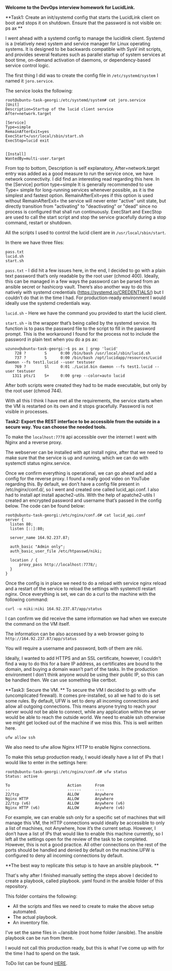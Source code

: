 **Welcome to the DevOps interview homework for LucidLink.**

**Task1:
Create an init/systemd config that starts the LucidLink client on boot and stops it on shutdown. Ensure that the password is not visible on: ps ax
**

I went ahead with a systemd config to manage the lucidlink client. Systemd is a (relatively new) system and service manager for Linux operating systems. It is designed to be backwards compatible with SysV init scripts, and provides several features such as parallel startup of system services at boot time, on-demand activation of daemons, or dependency-based service control logic.

The first thing I did was to create the config file in ```/etc/systemd/system``` I named it ```joro.service```.

The service looks the following:
```
root@ubuntu-task-georgi:/etc/systemd/system# cat joro.service
[Unit]
Description=Startup of the lucid client service
After=network.target

[Service]
Type=simple
RemainAfterExit=yes
ExecStart=/usr/local/sbin/start.sh
ExecStop=lucid exit


[Install]
WantedBy=multi-user.target
```

From top to bottom, Description is self explanatory, After=network.target entry was added as a good measure to run the service once, we have network connectivity. I did find an interesting read regarding this here. In the [Service] portion type=simple It is generally recommended to use Type= simple for long-running services whenever possible, as it is the simplest and fastest option. RemainAfterExit=yes if this option is used without RemainAfterExit= the service will never enter "active" unit state, but directly transition from "activating" to "deactivating" or "dead" since no process is configured that shall run continuously. ExecStart and ExecStop are used to call the start script and stop the service gracefully during a stop command, restart or shutdown.

All the scripts I used to control the lucid client are in ```/usr/local/sbin/start```.

In there we have three files:
```
pass.txt
lucid.sh
start.sh
```

```pass.txt``` - I did hit a few issues here, in the end, I decided to go with a plain text password that’s only readable by the root user (chmod 400). Ideally, this can be managed in a few ways the password can be parsed from an ansible secret or hashicorp vault. There’s also another way to do this natively with systemd credentials (https://systemd.io/CREDENTIALS/) but I couldn’t do that in the time I had. For production-ready environment I would ideally use the systemd credentials way.

```lucid.sh``` - Here we have the command you provided to start the lucid client.

```start.sh```  - is the wrapper that’s being called by the systemd service. Its function is to pass the password file to the script to fill in the password prompt. This is the workaround I found for the process not to include the password in plain text when you do a ps ax:
```
uzunov@ubuntu-task-georgi:~$ ps ax | grep 'lucid'
    728 ?        S      0:00 /bin/bash /usr/local/sbin/lucid.sh
    737 ?        S      0:00 /bin/bash /opt/lucidapp/resources/Lucid daemon --fs test1.lucid --user testuser
    769 ?        Sl     0:01 ./Lucid.bin daemon --fs test1.lucid --user testuser
   1311 pts/1    S+     0:00 grep --color=auto lucid
```

After both scripts were created they had to be made executable, but only by the root user (chmod 744).

With all this I think I have met all the requirements, the service starts when the VM is restarted on its own and it stops gracefully. Password is not visible in processes.



**Task2: Export the REST interface to be accessible from the outside in a secure way. You can choose the needed tools.**

To make the ```localhost:7778``` api accessible over the internet I went with Nginx and a reverse proxy.

The webserver can be installed with apt install nginx, after that we need to make sure that the service is up and running, which we can do with systemctl status nginx.service.

Once we confirm everything is operational, we can go ahead and add a config for the reverse proxy. I found a really good video on YouTube regarding this. By default, we don’t have a config file present in /etc/nginx/conf.d/, so I went and created one called lucid_api.conf. I also had to install apt install apache2-utils. With the help of apatche2-utils I created an encrypted password and username that’s passed in the config below. The code can be found below:
```
root@ubuntu-task-georgi:/etc/nginx/conf.d# cat lucid_api.conf
server {
  listen 80;
  listen [::]:80;

  server_name 164.92.237.87;

  auth_basic "Admin only";
  auth_basic_user_file /etc/htpasswd/niki;

  location / {
      proxy_pass http://localhost:7778/;
  }
}
```

Once the config is in place we need to do a reload with service nginx reload and a restart of the service to reload the settings with systemctl restart nginx. Once everything is set, we can do a curl to the machine with the following command:

```curl -u niki:niki 164.92.237.87/app/status```

I can confirm we did receive the same information we had when we execute the command on the VM itself.

The information can be also accessed by a web browser going to ```http://164.92.237.87/app/status```

You will require a username and password, both of them are niki.

Ideally, I wanted to add HTTPS and an SSL certificate, however, I couldn’t find a way to do this for a bare IP address, as certificates are bound to the domain, and buying a domain wasn’t part of the tasks. In the production environment I don’t think anyone would be using their public IP, so this can be handled then. We can use something like certbot.

**Task3: Secure the VM.
**
To secure the VM I decided to go with ufw (uncomplicated firewall). It comes pre-installed, so all we had to do is set some rules. By default, UFW is set to deny all incoming connections and allow all outgoing connections. This means anyone trying to reach your server would not be able to connect, while any application within the server would be able to reach the outside world. We need to enable ssh otherwise we might get locked out of the machine if we miss this. This is well written here.
```
ufw allow ssh
```

We also need to ufw allow Nginx HTTP to enable Nginx connections.

To make this setup production ready, I would ideally have a list of IPs that I would like to enter in the settings here:
```
root@ubuntu-task-georgi:/etc/nginx/conf.d# ufw status
Status: active

To                         Action      From
--                         ------      ----
22/tcp                     ALLOW       Anywhere
Nginx HTTP                 ALLOW       Anywhere
22/tcp (v6)                ALLOW       Anywhere (v6)
Nginx HTTP (v6)            ALLOW       Anywhere (v6)
```

For example, we can enable ssh only for a specific set of machines that will manage this VM, the HTTP connections would ideally be accessible to only a list of machines, not Anywhere, how it’s the current setup. However, I don’t have a list of IPs that would like to enable this machine currently, so I left all the settings open for the review of the task to be completed. However, this is not a good practice. All other connections on the rest of the ports should be handled and denied by default on the machine.UFW is configured to deny all incoming connections by default.


**The best way to replicate this setup is to have an ansible playbook.
**

That's why after I finished manually setting the steps above I decided to create a playbook, called playbook. yaml found in the ansible folder of this repository.

This folder contains the following:
- All the scripts and files we need to create to make the above setup automated.
- The actual playbook.
- An inventory file.

I've set the same files in ~/ansible (root home folder /ansible). The ansible playbook can be run from there.

I would not call this production ready, but this is what I've come up with for the time I had to spend on the task.

ToDo list can be found [HERE](https://docs.google.com/document/d/1jjqd08yTLuAO7PlEWstrWnCDLa9KcLaNFaTHsTI35WQ/edit?usp=sharing "HERE").
